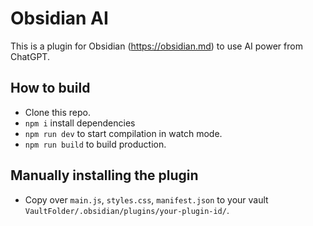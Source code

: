 # Obsidian AI

This is a plugin for Obsidian (https://obsidian.md) to use AI power from ChatGPT.

## How to build

- Clone this repo.
- `npm i`  install dependencies
- `npm run dev` to start compilation in watch mode.
- `npm run build`  to build production.

## Manually installing the plugin

- Copy over `main.js`, `styles.css`, `manifest.json` to your vault `VaultFolder/.obsidian/plugins/your-plugin-id/`.